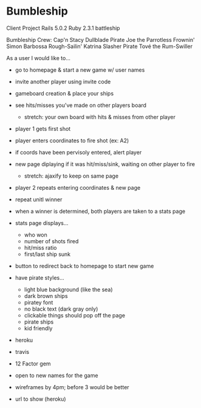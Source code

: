 # Bumbleship
Client Project
Rails 5.0.2 Ruby 2.3.1
battleship

Bumbleship Crew:
Cap'n Stacy Dullblade
Pirate Joe the Parrotless
Frownin' Simon Barbossa
Rough-Sailin' Katrina Slasher
Pirate Tové the Rum-Swiller


As a user I would like to...
- go to homepage & start a new game w/ user names
- invite another player using invite code
- gameboard creation & place your ships
- see hits/misses you've made on other players board
    - stretch: your own board with hits & misses from other player

- player 1 gets first shot
- player enters coordinates to fire shot (ex: A2)
- if coords have been pervisoly entered, alert player
- new page diplaying if it was hit/miss/sink, waiting on other player to fire
  - stretch: ajaxify to keep on same page
- player 2 repeats entering coordinates & new page
- repeat unitl winner

- when a winner is determined, both players are taken to a stats page
- stats page displays...
  - who won
  - number of shots fired
  - hit/miss ratio
  - first/last ship sunk
- button to redirect back to homepage to start new game

- have pirate styles...
  - light blue background (like the sea)
  - dark brown ships
  - piratey font
  - no black text (dark gray only)
  - clickable things should pop off the page
  - pirate ships
  - kid friendly

- heroku
- travis
- 12 Factor gem

- open to new names for the game

- wireframes by 4pm; before 3 would be better
- url to show (heroku)

